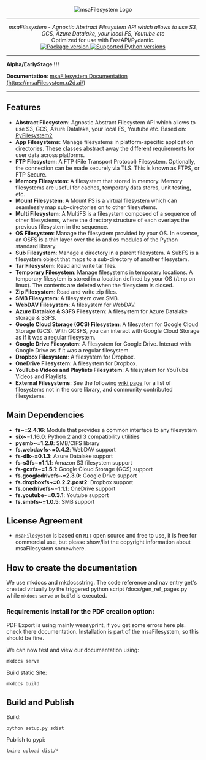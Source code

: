 <p align="center">
  <img src="http://logos.u2d.ai/msaFilesystem_logo.png?raw=true" alt="msaFilesystem Logo"/>
</p>

------
<p align="center">
    <em>msaFilesystem - Agnostic Abstract Filesystem API which allows to use S3, GCS, Azure Datalake, your local FS, Youtube etc</em>
<br>
    Optimized for use with FastAPI/Pydantic.
<br>
  <a href="https://pypi.org/project/msaFilesystem" target="_blank">
      <img src="https://img.shields.io/pypi/v/msaFilesystem?color=%2334D058&label=pypi%20package" alt="Package version">
  </a>
  <a href="https://pypi.org/project/msaFilesystem" target="_blank">
      <img src="https://img.shields.io/pypi/pyversions/msaFilesystem.svg?color=%2334D058" alt="Supported Python versions">
  </a>
</p>

------

**Alpha/EarlyStage !!!**

**Documentation**: <a href="https://msaFilesystem.u2d.ai/" target="_blank">msaFilesystem Documentation (https://msaFilesystem.u2d.ai/)</a>

------

## Features
- **Abstract Filesystem**: Agnostic Abstract Filesystem API which allows to use S3, GCS, Azure Datalake, your local FS, Youtube etc. Based on: [PyFilesystem2](https://github.com/PyFilesystem/pyfilesystem2.)
- **App Filesystems**: Manage filesystems in platform-specific application directories. These classes abstract away the different requirements for user data across platforms.
- **FTP Filesystem**: A FTP (File Transport Protocol) Filesystem. Optionally, the connection can be made securely via TLS. This is known as FTPS, or FTP Secure.
- **Memory Filesystem**: A filesystem that stored in memory. Memory filesystems are useful for caches, temporary data stores, unit testing, etc.
- **Mount Filesystem**: A Mount FS is a virtual filesystem which can seamlessly map sub-directories on to other filesystems.
- **Multi Filesystem**: A MultiFS is a filesystem composed of a sequence of other filesystems, where the directory structure of each overlays the previous filesystem in the sequence.
- **OS Filesystem**: Manage the filesystem provided by your OS. In essence, an OSFS is a thin layer over the io and os modules of the Python standard library.
- **Sub Filesystem**: Manage a directory in a parent filesystem. A SubFS is a filesystem object that maps to a sub-directory of another filesystem.
- **Tar Filesystem**: Read and write tar files.
- **Temporary Filesystem**: Manage filesystems in temporary locations. A temporary filesytem is stored in a location defined by your OS (/tmp on linux). The contents are deleted when the filesystem is closed.
- **Zip Filesystem**: Read and write zip files.
- **SMB Filesystem**: A filesystem over SMB.
- **WebDAV Filesystem**: A filesystem for WebDAV. 
- **Azure Datalake & S3FS Filesystem**: A filesystem for Azure Datalake storage & S3FS.
- **Google Cloud Storage (GCS) Filesystem**: A filesystem for Google Cloud Storage (GCS). With GCSFS, you can interact with Google Cloud Storage as if it was a regular filesystem.
- **Google Drive Filesystem**: A filesystem for Google Drive. Interact with Google Drive as if it was a regular filesystem.
- **Dropbox Filesystem**: A filesystem for Dropbox.
- **OneDrive Filesystem**: A filesystem for Dropbox.
- **YouTube Videos and Playlists Filesystem**: A filesystem for YouTube Videos and Playlists.
- **External Filesystems**: See the following [wiki page](https://www.pyfilesystem.org/page/index-of-filesystems/) for a list of filesystems not in the core library, and community contributed filesystems.
    
## Main Dependencies

- **fs~=2.4.16**: Module that provides a common interface to any filesystem
- **six~=1.16.0**: Python 2 and 3 compatibility utilities
- **pysmb~=1.2.8**: SMB/CIFS library
- **fs.webdavfs~=0.4.2**: WebDAV support
- **fs-dlk~=0.1.3**: Azure Datalake support
- **fs-s3fs~=1.1.1**: Amazon S3 filesystem support
- **fs-gcsfs~=1.5.1**: Google Cloud Storage (GCS) support
- **fs.googledrivefs~=2.3.0**: Google Drive support
- **fs.dropboxfs~=0.2.2.post2**: Dropbox support
- **fs.onedrivefs~=1.1.1**: OneDrive support
- **fs.youtube~=0.3.1**: Youtube support
- **fs.smbfs~=1.0.5**: SMB support

## License Agreement

- `msaFilesystem` is based on `MIT` open source and free to use, it is free for commercial use, but please show/list the copyright information about msaFilesystem somewhere.


## How to create the documentation

We use mkdocs and mkdocsstring. The code reference and nav entry get's created virtually by the triggered python script /docs/gen_ref_pages.py while ``mkdocs`` ``serve`` or ``build`` is executed.

### Requirements Install for the PDF creation option:
PDF Export is using mainly weasyprint, if you get some errors here pls. check there documentation. Installation is part of the msaFilesystem, so this should be fine.

We can now test and view our documentation using:

    mkdocs serve

Build static Site:

    mkdocs build


## Build and Publish
  
Build:  

    python setup.py sdist

Publish to pypi:

    twine upload dist/*
